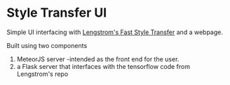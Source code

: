 # Style Transfer UI
Simple UI interfacing with [Lengstrom's Fast Style Transfer](https://github.com/lengstrom/fast-style-transfer) and a webpage.

Built using two components
1. MeteorJS server -intended as the front end for the user. 
2. a Flask server that interfaces with the tensorflow code from Lengstrom's repo
